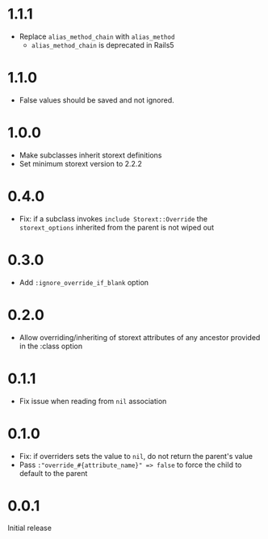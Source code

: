 # 1.1.1
- Replace `alias_method_chain` with `alias_method`
  - `alias_method_chain` is deprecated in Rails5

# 1.1.0
- False values should be saved and not ignored.

# 1.0.0

- Make subclasses inherit storext definitions
- Set minimum storext version to 2.2.2

# 0.4.0

- Fix: if a subclass invokes `include Storext::Override` the `storext_options` inherited from the parent is not wiped out

# 0.3.0

- Add `:ignore_override_if_blank` option

# 0.2.0

- Allow overriding/inheriting of storext attributes of any ancestor provided in the :class option

# 0.1.1

- Fix issue when reading from `nil` association

# 0.1.0

- Fix: if overriders sets the value to `nil`, do not return the parent's value
- Pass `:"override_#{attribute_name}" => false` to force the child to default to the parent

# 0.0.1

Initial release

